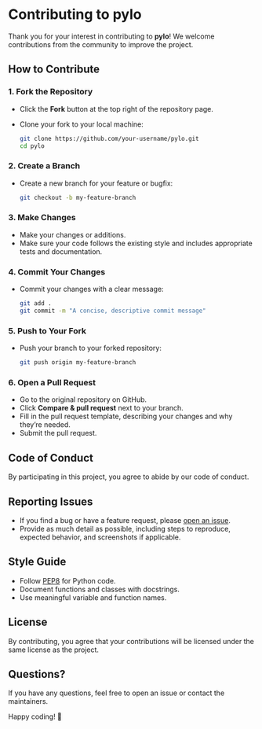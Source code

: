 # Contributing to pylo

Thank you for your interest in contributing to **pylo**! We welcome contributions from the community to improve the project.

## How to Contribute

### 1. Fork the Repository

- Click the **Fork** button at the top right of the repository page.
- Clone your fork to your local machine:

  ```bash
  git clone https://github.com/your-username/pylo.git
  cd pylo
  ```

### 2. Create a Branch

- Create a new branch for your feature or bugfix:

  ```bash
  git checkout -b my-feature-branch
  ```

### 3. Make Changes

- Make your changes or additions.
- Make sure your code follows the existing style and includes appropriate tests and documentation.


### 4. Commit Your Changes

- Commit your changes with a clear message:

  ```bash
  git add .
  git commit -m "A concise, descriptive commit message"
  ```

### 5. Push to Your Fork

- Push your branch to your forked repository:

  ```bash
  git push origin my-feature-branch
  ```

### 6. Open a Pull Request

- Go to the original repository on GitHub.
- Click **Compare & pull request** next to your branch.
- Fill in the pull request template, describing your changes and why they’re needed.
- Submit the pull request.

## Code of Conduct

By participating in this project, you agree to abide by our code of conduct.

## Reporting Issues

- If you find a bug or have a feature request, please [open an issue](https://github.com/Belilovsky-Lab/pylo/issues).
- Provide as much detail as possible, including steps to reproduce, expected behavior, and screenshots if applicable.

## Style Guide

- Follow [PEP8](https://www.python.org/dev/peps/pep-0008/) for Python code.
- Document functions and classes with docstrings.
- Use meaningful variable and function names.

## License

By contributing, you agree that your contributions will be licensed under the same license as the project.

## Questions?

If you have any questions, feel free to open an issue or contact the maintainers.

Happy coding! 🚀
